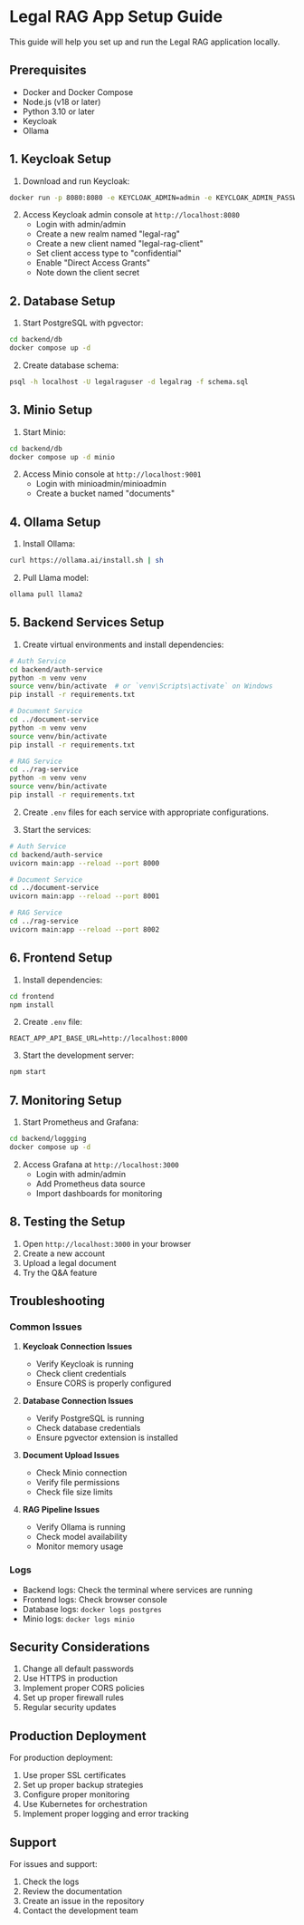 # Legal RAG App Setup Guide

This guide will help you set up and run the Legal RAG application locally.

## Prerequisites

- Docker and Docker Compose
- Node.js (v18 or later)
- Python 3.10 or later
- Keycloak
- Ollama

## 1. Keycloak Setup

1. Download and run Keycloak:
```bash
docker run -p 8080:8080 -e KEYCLOAK_ADMIN=admin -e KEYCLOAK_ADMIN_PASSWORD=admin quay.io/keycloak/keycloak:latest start-dev
```

2. Access Keycloak admin console at `http://localhost:8080`
   - Login with admin/admin
   - Create a new realm named "legal-rag"
   - Create a new client named "legal-rag-client"
   - Set client access type to "confidential"
   - Enable "Direct Access Grants"
   - Note down the client secret

## 2. Database Setup

1. Start PostgreSQL with pgvector:
```bash
cd backend/db
docker compose up -d
```

2. Create database schema:
```bash
psql -h localhost -U legalraguser -d legalrag -f schema.sql
```

## 3. Minio Setup

1. Start Minio:
```bash
cd backend/db
docker compose up -d minio
```

2. Access Minio console at `http://localhost:9001`
   - Login with minioadmin/minioadmin
   - Create a bucket named "documents"

## 4. Ollama Setup

1. Install Ollama:
```bash
curl https://ollama.ai/install.sh | sh
```

2. Pull Llama model:
```bash
ollama pull llama2
```

## 5. Backend Services Setup

1. Create virtual environments and install dependencies:
```bash
# Auth Service
cd backend/auth-service
python -m venv venv
source venv/bin/activate  # or `venv\Scripts\activate` on Windows
pip install -r requirements.txt

# Document Service
cd ../document-service
python -m venv venv
source venv/bin/activate
pip install -r requirements.txt

# RAG Service
cd ../rag-service
python -m venv venv
source venv/bin/activate
pip install -r requirements.txt
```

2. Create `.env` files for each service with appropriate configurations.

3. Start the services:
```bash
# Auth Service
cd backend/auth-service
uvicorn main:app --reload --port 8000

# Document Service
cd ../document-service
uvicorn main:app --reload --port 8001

# RAG Service
cd ../rag-service
uvicorn main:app --reload --port 8002
```

## 6. Frontend Setup

1. Install dependencies:
```bash
cd frontend
npm install
```

2. Create `.env` file:
```
REACT_APP_API_BASE_URL=http://localhost:8000
```

3. Start the development server:
```bash
npm start
```

## 7. Monitoring Setup

1. Start Prometheus and Grafana:
```bash
cd backend/loggging
docker compose up -d
```

2. Access Grafana at `http://localhost:3000`
   - Login with admin/admin
   - Add Prometheus data source
   - Import dashboards for monitoring

## 8. Testing the Setup

1. Open `http://localhost:3000` in your browser
2. Create a new account
3. Upload a legal document
4. Try the Q&A feature

## Troubleshooting

### Common Issues

1. **Keycloak Connection Issues**
   - Verify Keycloak is running
   - Check client credentials
   - Ensure CORS is properly configured

2. **Database Connection Issues**
   - Verify PostgreSQL is running
   - Check database credentials
   - Ensure pgvector extension is installed

3. **Document Upload Issues**
   - Check Minio connection
   - Verify file permissions
   - Check file size limits

4. **RAG Pipeline Issues**
   - Verify Ollama is running
   - Check model availability
   - Monitor memory usage

### Logs

- Backend logs: Check the terminal where services are running
- Frontend logs: Check browser console
- Database logs: `docker logs postgres`
- Minio logs: `docker logs minio`

## Security Considerations

1. Change all default passwords
2. Use HTTPS in production
3. Implement proper CORS policies
4. Set up proper firewall rules
5. Regular security updates

## Production Deployment

For production deployment:
1. Use proper SSL certificates
2. Set up proper backup strategies
3. Configure proper monitoring
4. Use Kubernetes for orchestration
5. Implement proper logging and error tracking

## Support

For issues and support:
1. Check the logs
2. Review the documentation
3. Create an issue in the repository
4. Contact the development team 